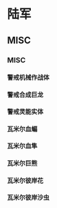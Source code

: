 ﻿# 陆军

## MISC

### MISC

#### 警戒机械作战体

#### 警戒合成巨龙

#### 警戒灵能实体

#### 瓦米尔血蝙

#### 瓦米尔血隼

#### 瓦米尔巨熊

#### 瓦米尔彼岸花

#### 瓦米尔彼岸沙虫